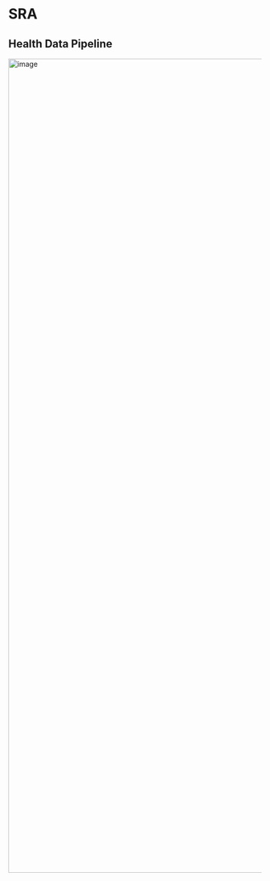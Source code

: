 # SRA
## Health Data Pipeline

<img width="1619" alt="image" src="https://github.com/user-attachments/assets/7b935301-9f3c-4251-953c-349b3b575967" />
